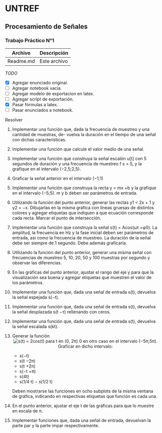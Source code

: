 # UNTREF
## Procesamiento de Señales
### Trabajo Práctico N°1


| Archivo         | Descripción 
|-                |-
| Readme.md       | Este archivo

_TODO_

- [X] Agregar enunciado original.
- [ ] Agregar notebook vacia.
- [ ] Agregar modelo de exportacion en latex.
- [ ] Agregar script de exportación.
- [X] Pasar fórmulas a latex.
- [ ] Pasar enunciados a notebook.

Resolver

1. Implementar una función que, dada la frecuencia de muestreo y una cantidad de muestras, de-
vuelva la duración en el tiempo de una señal con dichas características.

2. Implementar una función que calcule el valor medio de una señal.

3. Implementar una función que construya la señal escalón u[t] con 5 segundos de duración y una
frecuencia de muestreo f s = 5, y la grafique en el intervalo (−2,5;2,5).

4. Graficar la señal anterior en el intervalo (−1;1)

5. Implementar una función que construya la recta y = mx +b y la grafique en el intervalo (−5;5). m
y b deben ser parámetros de entrada.

6. Utilizando la función del punto anterior, generar las rectas y1 = 2x + 1 y y2 = −x. Dibujarlas en
la misma gráfica con líneas gruesas de distintos colores y agregar etiquetas que indiquen a que
ecuación corresponde cada recta. Marcar el punto de intersección.

7. Implementar una función que construya la señal s(t) = Acos(ωt +φ0). La amplitud, la frecuencia
en Hz y la fase inicial deben ser parámetros de entrada, así como la frecuencia de muestreo. La
duración de la señal debe ser siempre de 1 segundo. Debe además graficarla.

8. Utilizando la función del punto anterior, generar una misma señal con frecuencias de muestreo 5,
10, 20, 50 y 100 muestras por segundo y observar las diferencias.

9. En las gráficas del punto anterior, ajustar el rango del eje y para que la visualización sea buena y
agregar etiquetas que muestren el valor de los parámetros.

10. Implementar una función que, dada una señal de entrada s(t), devuelva la señal espejada s(−t).

11. Implementar una función que, dada una señal de entrada s(t), devuelva la señal desplazada s(t −τ)
rellenando con ceros.

12. Implementar una función que, dada una señal de entrada s(t), devuelva la señal escalada s(kt).

13. Generar la función
	<span style="display:block; text-align:center">![
		s(t) = 	2cos(t)	para t en (0, 2π)
			0	en otro caso
	](https://latex.codecogs.com/png.image?\dpi{110}%20s(t)=\left\{\begin{matrix}2\cos%20t&\text{si&space;}t\in(0,2\pi)\\\0&\text{en%20otro%20caso}\end{matrix}\right.)
	en el intervalo (−5π;5π). Graficar en dicho intervalo:

	-  s(−t)
	-  s(t −2π)
	-  s(t +2π)
	-  s(−t +π)
	-  s(4t)
	-  s(1/4 t)
	−  s(1/2 t)

	Deben mostrarse las funciones en ocho subplots de la misma ventana de gráfica, indicando en
	respectivas etiquetas que función es cada una.

14. En el punto anterior, ajustar el eje t de las gráficas para que lo muestre en escala de π.

15. Implementar funciones que, dada una señal de entrada, devuelvan la parte par y la parte impar
respectivamente.